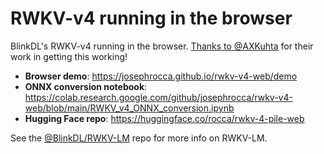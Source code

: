 # RWKV-v4 running in the browser
BlinkDL's RWKV-v4 running in the browser. [Thanks to @AXKuhta](https://github.com/BlinkDL/RWKV-LM/issues/7#issuecomment-1221261944) for their work in getting this working!

* **Browser demo**: https://josephrocca.github.io/rwkv-v4-web/demo
* **ONNX conversion notebook**: https://colab.research.google.com/github/josephrocca/rwkv-v4-web/blob/main/RWKV_v4_ONNX_conversion.ipynb
* **Hugging Face repo**: https://huggingface.co/rocca/rwkv-4-pile-web

See the [@BlinkDL/RWKV-LM](https://github.com/BlinkDL/RWKV-LM) repo for more info on RWKV-LM.
